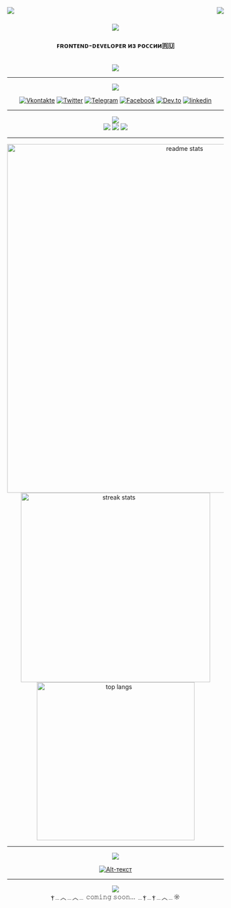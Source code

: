 <div>
<img align="left" src="https://www.codewars.com/users/Crxckovich/badges/small" />
<img align="right" src="https://visitor-badge.laobi.icu/badge?page_id=Crxckovich.Crxckovich"/>
</div>

<h1 align="center">
    <img src="https://readme-typing-svg.demolab.com?font=Unbounded&weight=800&size=40&duration=3500&pause=1000&center=true&vCenter=true&width=800&height=200&lines=%D0%9F%D1%80%D0%B8%D0%B2%D0%B5%D1%82!+%D0%AF+%D0%90%D1%80%D1%82%D1%91%D0%BC+%F0%9F%96%90;%D0%AF+Frontend-Developer+%F0%9F%96%BC%EF%B8%8F;(%E3%81%A5%E2%97%95%E2%97%A1%E2%97%95)%E3%81%A5"/>
</h1>

<h3 align="center">ꜰʀᴏɴᴛᴇɴᴅ-ᴅᴇᴠᴇʟᴏᴘᴇʀ из ᴩоᴄᴄии🇷🇺</h3>

<br/>

<div align="center">
    <img src="https://i.postimg.cc/Mp4yPdmZ/About.png" />
</div>

<hr/>

<div align="center">

<img src="https://i.postimg.cc/0yxQ8m5G/image.png" />

<br/>

[![Vkontakte](https://img.shields.io/badge/-Ｖｋｏｎｔａｋｔｅ-273039?style=for-the-badge&logo=Vk&logoColor=4F7DB3)](https://vk.com/id544602562)
[![Twitter](https://img.shields.io/badge/-Ｔｗｉｔｔｅｒ-273039?style=for-the-badge&logo=X&logoColor=FFFFFF)](https://x.com/crxck1337)
[![Telegram](https://img.shields.io/badge/-Ｔｅｌｅｇｒａｍ-273039?style=for-the-badge&logo=telegram&logoColor=27A0D9)](https://t.me/crxck1337)
[![Facebook](https://img.shields.io/badge/-Ｆａｃｅｂｏｏｋ-273039?style=for-the-badge&logo=facebook&logoColor=27A0D9)](https://www.facebook.com/profile.php?id=100067309719337)
[![Dev.to](https://img.shields.io/badge/-ＤＥＶ.ＴＯ-273039?style=for-the-badge&logo=Dev.to&logoColor=FFFFFF)](https://dev.to/crxckovich)
[![linkedin](https://img.shields.io/badge/-ＬＩＮＫＥＤＩＮ-273039?style=for-the-badge&logo=linkedin&logoColor=27A0D9)](https://www.linkedin.com/in/crxck/)


</div>

<hr/>

<div align="center">
    <img src="https://i.postimg.cc/hP0n1Ygx/image.png" />
</div>

<div align="center">

<img src="https://skillicons.dev/icons?i=photoshop,ae,figma,pycharm,vscode" />
<img src="https://skillicons.dev/icons?i=html,css,js,ts,gulp,tailwind"/>
<img src="https://skillicons.dev/icons?i=python,bash,git,redis,django" />
</div>

<hr/>

<div align="center">
    <img width=810 src="https://github-readme-stats-salesp07.vercel.app/api?username=Crxckovich&count_private=true&show_icons=true&theme=react&rank_icon=github&border_radius=10" alt="readme stats" />
    <img width=440 src="https://streak-stats.demolab.com?user=Crxckovich&theme=react&border_radius=10&locale=ru&card_width=425&hide_total_contributions=true" alt="streak stats"/>
    <img width=367 src="https://github-readme-stats-salesp07.vercel.app/api/top-langs/?username=Crxckovich&hide=HTML&langs_count=8&layout=compact&theme=react&border_radius=10&size_weight=0.5&count_weight=0.5&exclude_repo=github-readme-stats" alt="top langs"/>
</div>

<hr/>

<div align="center">
<img src="https://i.postimg.cc/TwmML7CK/image.png" />

[![Alt-текст](https://i.postimg.cc/jqMZxHbz/Desktop-1.png)](https://crxckovich.github.io/Mountain-Tourism-Website/)

</div>

<hr/>

<div align="center">
<img src="https://i.postimg.cc/QC3LpQy0/image.png" />
</div>

<div align="center">
ⲯ﹍︿﹍︿﹍ 𝚌𝚘𝚖𝚒𝚗𝚐 𝚜𝚘𝚘𝚗... ﹍ⲯ﹍ⲯ﹍︿﹍☼
</div>
